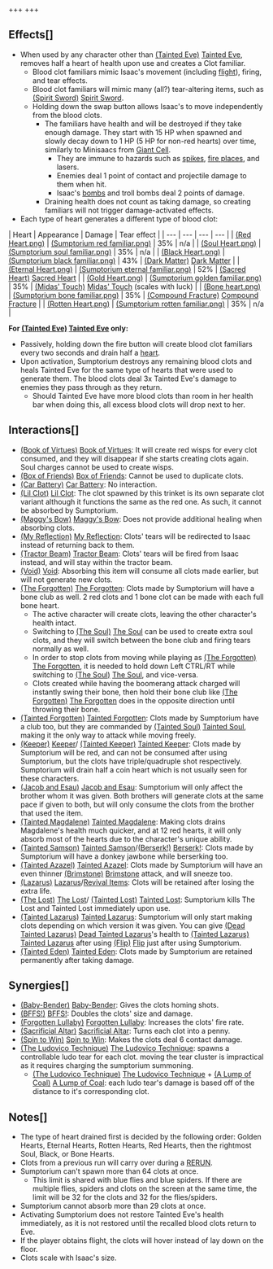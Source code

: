 +++
+++

Effects[]
---------


* When used by any character other than  [(Tainted Eve)](/wiki/Tainted_Eve "Tainted Eve") [Tainted Eve](/wiki/Tainted_Eve "Tainted Eve"), removes half a heart of health upon use and creates a Clot familiar.
	+ Blood clot familiars mimic Isaac's movement (including [flight](/wiki/Flight "Flight")), firing, and tear effects.
	+ Blood clot familiars will mimic many (all?) tear-altering items, such as [(Spirit Sword)](/wiki/Spirit_Sword "Spirit Sword") [Spirit Sword](/wiki/Spirit_Sword "Spirit Sword").
	+ Holding down the swap button allows Isaac's to move independently from the blood clots.
		- The familiars have health and will be destroyed if they take enough damage. They start with 15 HP when spawned and slowly decay down to 1 HP (5 HP for non-red hearts) over time, similarly to Minisaacs from [Giant Cell](/wiki/Giant_Cell "Giant Cell").
			* They are immune to hazards such as [spikes](/wiki/Spikes "Spikes"), [fire places](/wiki/Fire_Places "Fire Places"), and lasers.
			* Enemies deal 1 point of contact and projectile damage to them when hit.
			* Isaac's [bombs](/wiki/Bomb "Bomb") and troll bombs deal 2 points of damage.
		- Draining health does not count as taking damage, so creating familiars will not trigger damage-activated effects.
* Each type of heart generates a different type of blood clot:




| Heart
 | Appearance
 | Damage
 | Tear effect
 |
| --- | --- | --- | --- |
| [(Red Heart.png)](https://static.wikia.nocookie.net/bindingofisaacre_gamepedia/images/d/d7/Red_Heart.png/revision/latest?cb=20210825013100) | [(Sumptorium red familiar.png)](https://static.wikia.nocookie.net/bindingofisaacre_gamepedia/images/3/33/Sumptorium_red_familiar.png/revision/latest?cb=20210826034701) | 35%
 | n/a
 |
| [(Soul Heart.png)](https://static.wikia.nocookie.net/bindingofisaacre_gamepedia/images/3/39/Soul_Heart.png/revision/latest?cb=20210825013038) | [(Sumptorium soul familiar.png)](https://static.wikia.nocookie.net/bindingofisaacre_gamepedia/images/0/09/Sumptorium_soul_familiar.png/revision/latest?cb=20210826034641) | 35%
 | n/a
 |
| [(Black Heart.png)](https://static.wikia.nocookie.net/bindingofisaacre_gamepedia/images/4/46/Black_Heart.png/revision/latest?cb=20210821090118) | [(Sumptorium black familiar.png)](https://static.wikia.nocookie.net/bindingofisaacre_gamepedia/images/7/77/Sumptorium_black_familiar.png/revision/latest?cb=20210826034620) | 43%
 | [(Dark Matter)](/wiki/Dark_Matter "Dark Matter") [Dark Matter](/wiki/Dark_Matter "Dark Matter") |
| [(Eternal Heart.png)](https://static.wikia.nocookie.net/bindingofisaacre_gamepedia/images/e/ea/Eternal_Heart.png/revision/latest?cb=20210821090600) | [(Sumptorium eternal familiar.png)](https://static.wikia.nocookie.net/bindingofisaacre_gamepedia/images/3/3e/Sumptorium_eternal_familiar.png/revision/latest?cb=20210826034539) | 52%
 | [(Sacred Heart)](/wiki/Sacred_Heart "Sacred Heart") [Sacred Heart](/wiki/Sacred_Heart "Sacred Heart") |
| [(Gold Heart.png)](https://static.wikia.nocookie.net/bindingofisaacre_gamepedia/images/d/dc/Gold_Heart.png/revision/latest?cb=20210821162800) | [(Sumptorium golden familiar.png)](https://static.wikia.nocookie.net/bindingofisaacre_gamepedia/images/2/21/Sumptorium_golden_familiar.png/revision/latest?cb=20210826034518) | 35%
 | [(Midas' Touch)](/wiki/Midas%27_Touch "Midas' Touch") [Midas' Touch](/wiki/Midas%27_Touch "Midas' Touch") (scales with luck)
 |
| [(Bone heart.png)](https://static.wikia.nocookie.net/bindingofisaacre_gamepedia/images/2/21/Bone_heart.png/revision/latest?cb=20210822091832) | [(Sumptorium bone familiar.png)](https://static.wikia.nocookie.net/bindingofisaacre_gamepedia/images/8/81/Sumptorium_bone_familiar.png/revision/latest?cb=20210826034559) | 35%
 | [(Compound Fracture)](/wiki/Compound_Fracture "Compound Fracture") [Compound Fracture](/wiki/Compound_Fracture "Compound Fracture") |
| [(Rotten Heart.png)](https://static.wikia.nocookie.net/bindingofisaacre_gamepedia/images/8/83/Rotten_Heart.png/revision/latest?cb=20210825163309) | [(Sumptorium rotten familiar.png)](https://static.wikia.nocookie.net/bindingofisaacre_gamepedia/images/3/39/Sumptorium_rotten_familiar.png/revision/latest?cb=20210826034457) | 35%
 | n/a
 |


**For  [(Tainted Eve)](/wiki/Tainted_Eve "Tainted Eve") [Tainted Eve](/wiki/Tainted_Eve "Tainted Eve") only:**



* Passively, holding down the fire button will create blood clot familiars every two seconds and drain half a [heart](/wiki/Health "Health").
* Upon activation, Sumptorium destroys any remaining blood clots and heals Tainted Eve for the same type of hearts that were used to generate them. The blood clots deal 3x Tainted Eve's damage to enemies they pass through as they return.
	+ Should Tainted Eve have more blood clots than room in her health bar when doing this, all excess blood clots will drop next to her.


Interactions[]
--------------


* [(Book of Virtues)](/wiki/Book_of_Virtues "Book of Virtues") [Book of Virtues](/wiki/Book_of_Virtues "Book of Virtues"): It will create red wisps for every clot consumed, and they will disappear if she starts creating clots again. Soul charges cannot be used to create wisps.
* [(Box of Friends)](/wiki/Box_of_Friends "Box of Friends") [Box of Friends](/wiki/Box_of_Friends "Box of Friends"): Cannot be used to duplicate clots.
* [(Car Battery)](/wiki/Car_Battery "Car Battery") [Car Battery](/wiki/Car_Battery "Car Battery"): No interaction.
* [(Lil Clot)](/wiki/Lil_Clot "Lil Clot") [Lil Clot](/wiki/Lil_Clot "Lil Clot"): The clot spawned by this trinket is its own separate clot variant although it functions the same as the red one. As such, it cannot be absorbed by Sumptorium.
* [(Maggy's Bow)](/wiki/Maggy%27s_Bow "Maggy's Bow") [Maggy's Bow](/wiki/Maggy%27s_Bow "Maggy's Bow"): Does not provide additional healing when absorbing clots.
* [(My Reflection)](/wiki/My_Reflection "My Reflection") [My Reflection](/wiki/My_Reflection "My Reflection"): Clots' tears will be redirected to Isaac instead of returning back to them.
* [(Tractor Beam)](/wiki/Tractor_Beam "Tractor Beam") [Tractor Beam](/wiki/Tractor_Beam "Tractor Beam"): Clots' tears will be fired from Isaac instead, and will stay within the tractor beam.
* [(Void)](/wiki/Void "Void") [Void](/wiki/Void "Void"): Absorbing this item will consume all clots made earlier, but will not generate new clots.
* [(The Forgotten)](/wiki/The_Forgotten "The Forgotten") [The Forgotten](/wiki/The_Forgotten "The Forgotten"): Clots made by Sumptorium will have a bone club as well. 2 red clots and 1 bone clot can be made with each full bone heart.
	+ The active character will create clots, leaving the other character's health intact.
	+ Switching to  [(The Soul)](/wiki/The_Soul_(Character) "The Soul") [The Soul](/wiki/The_Soul_(Character) "The Soul (Character)") can be used to create extra soul clots, and they will switch between the bone club and firing tears normally as well.
	+ In order to stop clots from moving while playing as  [(The Forgotten)](/wiki/The_Forgotten "The Forgotten") [The Forgotten](/wiki/The_Forgotten "The Forgotten"), it is needed to hold down Left CTRL/RT while switching to  [(The Soul)](/wiki/The_Soul_(Character) "The Soul") [The Soul](/wiki/The_Soul_(Character) "The Soul (Character)"), and vice-versa.
	+ Clots created while having the boomerang attack charged will instantly swing their bone, then hold their bone club like  [(The Forgotten)](/wiki/The_Forgotten "The Forgotten") [The Forgotten](/wiki/The_Forgotten "The Forgotten") does in the opposite direction until throwing their bone.
* [(Tainted Forgotten)](/wiki/Tainted_Forgotten "Tainted Forgotten") [Tainted Forgotten](/wiki/Tainted_Forgotten "Tainted Forgotten"): Clots made by Sumptorium have a club too, but they are commanded by  [(Tainted Soul)](/wiki/Tainted_Soul "Tainted Soul") [Tainted Soul](/wiki/Tainted_Soul "Tainted Soul"), making it the only way to attack while moving freely.
* [(Keeper)](/wiki/Keeper "Keeper") [Keeper](/wiki/Keeper "Keeper")/ [(Tainted Keeper)](/wiki/Tainted_Keeper "Tainted Keeper") [Tainted Keeper](/wiki/Tainted_Keeper "Tainted Keeper"): Clots made by Sumptorium will be red, and can not be consumed after using Sumptorium, but the clots have triple/quadruple shot respectively. Sumptorium will drain half a coin heart which is not usually seen for these characters.
* [(Jacob and Esau)](/wiki/Jacob_and_Esau "Jacob and Esau") [Jacob and Esau](/wiki/Jacob_and_Esau "Jacob and Esau"): Sumptorium will only affect the brother whom it was given. Both brothers will generate clots at the same pace if given to both, but will only consume the clots from the brother that used the item.
* [(Tainted Magdalene)](/wiki/Tainted_Magdalene "Tainted Magdalene") [Tainted Magdalene](/wiki/Tainted_Magdalene "Tainted Magdalene"): Making clots drains Magdalene's health much quicker, and at 12 red hearts, it will only absorb most of the hearts due to the character's unique ability.
* [(Tainted Samson)](/wiki/Tainted_Samson "Tainted Samson") [Tainted Samson](/wiki/Tainted_Samson "Tainted Samson")/[(Berserk!)](/wiki/Berserk! "Berserk!") [Berserk!](/wiki/Berserk! "Berserk!"): Clots made by Sumptorium will have a donkey jawbone while berserking too.
* [(Tainted Azazel)](/wiki/Tainted_Azazel "Tainted Azazel") [Tainted Azazel](/wiki/Tainted_Azazel "Tainted Azazel"): Clots made by Sumptorium will have an even thinner [(Brimstone)](/wiki/Brimstone "Brimstone") [Brimstone](/wiki/Brimstone "Brimstone") attack, and will sneeze too.
* [(Lazarus)](/wiki/Lazarus "Lazarus") [Lazarus](/wiki/Lazarus "Lazarus")/[Revival Items](/wiki/Category:Revival_items "Category:Revival items"): Clots will be retained after losing the extra life.
* [(The Lost)](/wiki/The_Lost "The Lost") [The Lost](/wiki/The_Lost "The Lost")/ [(Tainted Lost)](/wiki/Tainted_Lost "Tainted Lost") [Tainted Lost](/wiki/Tainted_Lost "Tainted Lost"): Sumptorium kills The Lost and Tainted Lost immediately upon use.
* [(Tainted Lazarus)](/wiki/Tainted_Lazarus "Tainted Lazarus") [Tainted Lazarus](/wiki/Tainted_Lazarus "Tainted Lazarus"): Sumptorium will only start making clots depending on which version it was given. You can give  [(Dead Tainted Lazarus)](/wiki/Dead_Tainted_Lazarus "Dead Tainted Lazarus") [Dead Tainted Lazarus](/wiki/Dead_Tainted_Lazarus "Dead Tainted Lazarus")'s health to  [(Tainted Lazarus)](/wiki/Tainted_Lazarus "Tainted Lazarus") [Tainted Lazarus](/wiki/Tainted_Lazarus "Tainted Lazarus") after using [(Flip)](/wiki/Flip "Flip") [Flip](/wiki/Flip "Flip") just after using Sumptorium.
* [(Tainted Eden)](/wiki/Tainted_Eden "Tainted Eden") [Tainted Eden](/wiki/Tainted_Eden "Tainted Eden"): Clots made by Sumptorium are retained permanently after taking damage.


Synergies[]
-----------


* [(Baby-Bender)](/wiki/Baby-Bender "Baby-Bender") [Baby-Bender](/wiki/Baby-Bender "Baby-Bender"): Gives the clots homing shots.
* [(BFFS!)](/wiki/BFFS! "BFFS!") [BFFS!](/wiki/BFFS! "BFFS!"): Doubles the clots' size and damage.
* [(Forgotten Lullaby)](/wiki/Forgotten_Lullaby "Forgotten Lullaby") [Forgotten Lullaby](/wiki/Forgotten_Lullaby "Forgotten Lullaby"): Increases the clots' fire rate.
* [(Sacrificial Altar)](/wiki/Sacrificial_Altar "Sacrificial Altar") [Sacrificial Altar](/wiki/Sacrificial_Altar "Sacrificial Altar"): Turns each clot into a penny.
* [(Spin to Win)](/wiki/Spin_to_Win "Spin to Win") [Spin to Win](/wiki/Spin_to_Win "Spin to Win"): Makes the clots deal 6 contact damage.
* [(The Ludovico Technique)](/wiki/The_Ludovico_Technique "The Ludovico Technique") [The Ludovico Technique](/wiki/The_Ludovico_Technique "The Ludovico Technique"): spawns a controllable ludo tear for each clot. moving the tear cluster is impractical as it requires charging the sumptorium summoning.
	+ [(The Ludovico Technique)](/wiki/The_Ludovico_Technique "The Ludovico Technique") [The Ludovico Technique](/wiki/The_Ludovico_Technique "The Ludovico Technique") + [(A Lump of Coal)](/wiki/A_Lump_of_Coal "A Lump of Coal") [A Lump of Coal](/wiki/A_Lump_of_Coal "A Lump of Coal"): each ludo tear's damage is based off of the distance to it's corresponding clot.


Notes[]
-------


* The type of heart drained first is decided by the following order: Golden Hearts, Eternal Hearts, Rotten Hearts, Red Hearts, then the rightmost Soul, Black, or Bone Hearts.
* Clots from a previous run will carry over during a [RERUN](/wiki/RERUN "RERUN").
* Sumptorium can't spawn more than 64 clots at once.
	+ This limit is shared with blue flies and blue spiders. If there are multiple flies, spiders and clots on the screen at the same time, the limit will be 32 for the clots and 32 for the flies/spiders.
* Sumptorium cannot absorb more than 29 clots at once.
* Activating Sumptorium does not restore Tainted Eve's health immediately, as it is not restored until the recalled blood clots return to Eve.
* If the player obtains flight, the clots will hover instead of lay down on the floor.
* Clots scale with Isaac's size.


